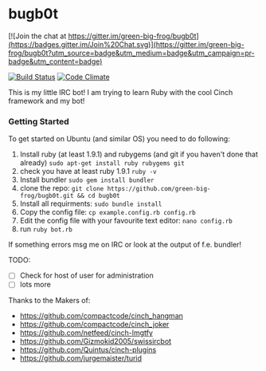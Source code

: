 # bugb0t

[![Join the chat at https://gitter.im/green-big-frog/bugb0t](https://badges.gitter.im/Join%20Chat.svg)](https://gitter.im/green-big-frog/bugb0t?utm_source=badge&utm_medium=badge&utm_campaign=pr-badge&utm_content=badge)

[![Build Status](https://travis-ci.org/green-big-frog/bugb0t.svg?branch=master)](https://travis-ci.org/green-big-frog/bugb0t)
[![Code Climate](https://codeclimate.com/github/green-big-frog/bugb0t/badges/gpa.svg)](https://codeclimate.com/github/green-big-frog/bugb0t)


This is my little IRC bot! I am trying to learn Ruby with the cool Cinch framework and my bot!


### Getting Started
To get started on Ubuntu (and similar OS) you need to do following:  
1. Install ruby (at least 1.9.1) and rubygems (and git if you haven't done that already) `sudo apt-get install ruby rubygems git`  
2. check you have at least ruby 1.9.1 `ruby -v`  
3. Install bundler `sudo gem install bundler`  
4. clone the repo: `git clone https://github.com/green-big-frog/bugb0t.git && cd bugb0t`  
5. Install all requirments: `sudo bundle install`  
6. Copy the config file: `cp example.config.rb config.rb`  
7. Edit the config file with your favourite text editor: `nano config.rb`  
8. run `ruby bot.rb`  

If something errors msg me on IRC or look at the output of f.e. bundler!

TODO:
- [ ] Check for host of user for administration
- [ ] lots more

Thanks to the Makers of:
* https://github.com/compactcode/cinch_hangman
* https://github.com/compactcode/cinch_joker
* https://github.com/netfeed/cinch-lmgtfy
* https://github.com/Gizmokid2005/swissircbot
* https://github.com/Quintus/cinch-plugins
* https://github.com/jurgemaister/turid
